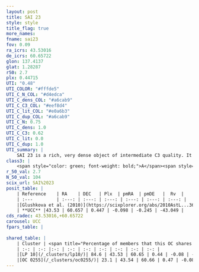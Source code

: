 ```yaml
---
layout: post
title: SAI 23
style: style
title_flag: true
more_names: 
fname: sai23
fov: 0.09
ra_icrs: 43.53016
de_icrs: 60.65722
glon: 137.4137
glat: 1.28287
r50: 2.7
plx: 0.44715
UTI: "0.48"
UTI_COLOR: "#fffde5"
UTI_C_N_COL: "#d4edca"
UTI_C_dens_COL: "#a6cab9"
UTI_C_C3_COL: "#eef8d4"
UTI_C_lit_COL: "#e0a6b3"
UTI_C_dup_COL: "#a6cab9"
UTI_C_N: 0.75
UTI_C_dens: 1.0
UTI_C_C3: 0.62
UTI_C_lit: 0.0
UTI_C_dup: 1.0
UTI_summary: |
    SAI 23 is a rich, very dense object of intermediate C3 quality. It is rarely studied in the literature, with no articles listed in the last 15 years. This object shares a large percentage of members with 2 later reported entries.
class3: |
    <span style="color: green; font-weight: bold;">A</span><span style="color: red; font-weight: bold;">C</span>
r_50_val: 2.7
N_50_val: 104
scix_url: SAI%2023
posit_table: |
    | Reference    | RA    | DEC   | Plx  | pmRA  | pmDE   |  Rv  |
    | :---         | :---: | :---: | :---: | :---: | :---: | :---: |
    |[Glushkova et al. (2010)](https://scixplorer.org/abs/2010AstL...36...75G) | 43.521 | 60.664 | -- | -- | -- | -- |
    | **UCC** |43.53 | 60.657 | 0.447 | -0.098 | -0.245 | -43.049 | 
cds_radec: 43.53016,+60.65722
carousel: UCC
fpars_table: |
    
shared_table: |
    | Cluster | <span title="Percentage of members that this OC shares with the ones listed">%</span>   | RA   | DEC   | Plx   | pmRA  | pmDE  | Rv | UTI |
    | :-: | :-: |:-: | :-: | :-: | :-: | :-: | :-: | :-: |
    |[LP 10](/_clusters/lp10/)| 84.6 | 43.53 | 60.65 | 0.44 | -0.08 | -0.25 | -43.05 |0.1 |
    |[OC 0255](/_clusters/oc0255/)| 23.1 | 43.54 | 60.66 | 0.47 | -0.08 | -0.23 | -- |0.0 |
---
```

